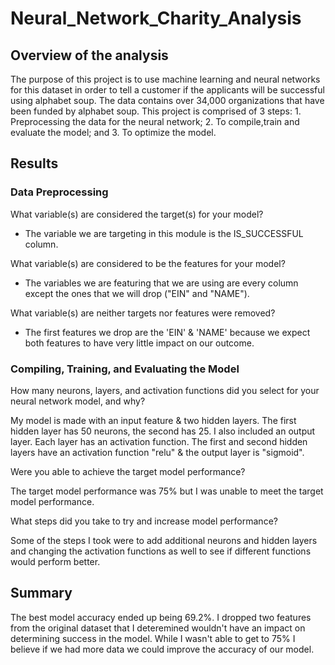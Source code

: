 # Neural_Network_Charity_Analysis

## Overview of the analysis

The purpose of this project is to use machine learning and neural networks for this dataset in order to tell a customer if the applicants will be successful using alphabet soup. The data contains over 34,000 organizations that have been funded by alphabet soup. This project is comprised of 3 steps: 1. Preprocessing the data for the neural network; 2. To compile,train and evaluate the model; and 3. To optimize the model.

## Results

### Data Preprocessing

What variable(s) are considered the target(s) for your model?

- The variable we are targeting in this module is the IS_SUCCESSFUL column.

What variable(s) are considered to be the features for your model?

- The variables we are featuring that we are using are every column except the ones that we will drop ("EIN" and "NAME").

What variable(s) are neither targets nor features were removed?

- The first features we drop are the 'EIN' & 'NAME' because we expect both features to have very little impact on our outcome.

### Compiling, Training, and Evaluating the Model

How many neurons, layers, and activation functions did you select for your neural network model, and why?

My model is made with an input feature & two hidden layers. The first hidden layer has 50 neurons, the second has 25. I also included an output layer. Each layer has an activation function. The first and second hidden layers have an activation function "relu" & the output layer is "sigmoid".

Were you able to achieve the target model performance?

The target model performance was 75% but I was unable to meet the target model performance.

What steps did you take to try and increase model performance?

Some of the steps I took were to add additional neurons and hidden layers and changing the activation functions as well to see if different functions would perform better.

## Summary

The best model accuracy ended up being 69.2%. I dropped two features from the original dataset that I deteremined wouldn't have an impact on determining success in the model. While I wasn't able to get to 75% I believe if we had more data we could improve the accuracy of our model.
